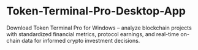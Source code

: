 # Token-Terminal-Pro-Desktop-App
 Download Token Terminal Pro for Windows – analyze blockchain projects with standardized financial metrics, protocol earnings, and real-time on-chain data for informed crypto investment decisions.
